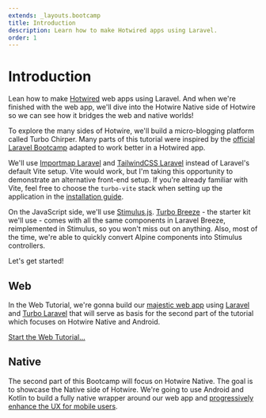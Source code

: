 ```yaml
---
extends: _layouts.bootcamp
title: Introduction
description: Learn how to make Hotwired apps using Laravel.
order: 1
---
```


# Introduction

Lean how to make [Hotwired](https://hotwired.dev/) web apps using Laravel. And when we're finished with the web app, we'll dive into the Hotwire Native side of Hotwire so we can see how it bridges the web and native worlds!

To explore the many sides of Hotwire, we'll build a micro-blogging platform called Turbo Chirper. Many parts of this tutorial were inspired by the [official Laravel Bootcamp](https://bootcamp.laravel.com/) adapted to work better in a Hotwired app.

We'll use [Importmap Laravel](https://github.com/tonysm/importmap-laravel) and [TailwindCSS Laravel](https://github.com/tonysm/tailwindcss-laravel) instead of Laravel's default Vite setup. Vite would work, but I'm taking this opportunity to demonstrate an alternative front-end setup. If you're already familiar with Vite, feel free to choose the `turbo-vite` stack when setting up the application in the [installation guide](/bootcamp/installation).

On the JavaScript side, we'll use [Stimulus.js](https://stimulus.hotwired.dev/). [Turbo Breeze](https://github.com/hotwired-laravel/turbo-breeze) - the starter kit we'll use - comes with all the same components in Laravel Breeze, reimplemented in Stimulus, so you won't miss out on anything. Also, most of the time, we're able to quickly convert Alpine components into Stimulus controllers.

Let's get started!

## Web

In the Web Tutorial, we're gonna build our [majestic web app](https://m.signalvnoise.com/the-majestic-monolith/) using [Laravel](https://laravel.com/) and [Turbo Laravel](https://github.com/hotwired-laravel/turbo-laravel) that will serve as basis for the second part of the tutorial which focuses on Hotwire Native and Android.

[Start the Web Tutorial...](/guides/installation)

## Native

The second part of this Bootcamp will focus on Hotwire Native. The goal is to showcase the Native side of Hotwire. We're going to use Android and Kotlin to build a fully native wrapper around our web app and [progressively enhance the UX for mobile users](https://m.signalvnoise.com/basecamp-3-for-ios-hybrid-architecture/).
